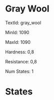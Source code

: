 # Gray Wool

TextId: gray_wool

MinId: 1090

MaxId: 1090

Hardness: 0,8

Resistance: 0,8


Num States: 1

# States
```

```